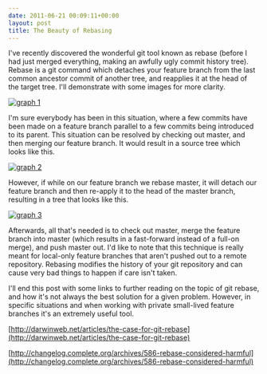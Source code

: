 ```yaml
---
date: 2011-06-21 00:09:11+00:00
layout: post
title: The Beauty of Rebasing
---
```


I've recently discovered the wonderful git tool known as rebase (before I had
just merged everything, making an awfully ugly commit history tree). Rebase is a
git command which detaches your feature branch from the last common ancestor
commit of another tree, and reapplies it at the head of the target tree. I'll
demonstrate with some images for more clarity.

[![graph 1](http://bpace.info/wp-content/uploads/2011/06/1.png)](http://bpace.info/wp-content/uploads/2011/06/1.png)

I'm sure everybody has been in this situation, where a few commits have been
made on a feature branch parallel to a few commits being introduced to its
parent. This situation can be resolved by checking out master, and then merging
our feature branch. It would result in a source tree which looks like this.

[![graph 2](http://bpace.info/wp-content/uploads/2011/06/2.png)](http://bpace.info/wp-content/uploads/2011/06/2.png)

However, if while on our feature branch we rebase master, it will detach our
feature branch and then re-apply it to the head of the master branch, resulting
in a tree that looks like this.

[![graph 3](http://bpace.info/wp-content/uploads/2011/06/3.png)](http://bpace.info/wp-content/uploads/2011/06/3.png)

Afterwards, all that's needed is to check out master, merge the feature branch
into master (which results in a fast-forward instead of a full-on merge), and
push master out. I'd like to note that this technique is really meant for
local-only feature branches that aren't pushed out to a remote repository.
Rebasing modifies the history of your git repository and can cause very bad
things to happen if care isn't taken.

I'll end this post with some links to further reading on the topic of git
rebase, and how it's not always the best solution for a given problem. However,
in specific situations and when working with private small-lived feature
branches it's an extremely useful tool.

[http://darwinweb.net/articles/the-case-for-git-rebase](http://darwinweb.net/articles/the-case-for-git-rebase)

[http://changelog.complete.org/archives/586-rebase-considered-harmful](http://changelog.complete.org/archives/586-rebase-considered-harmful)
